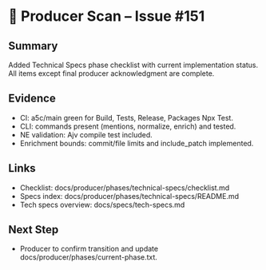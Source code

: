 # 🧭 Producer Scan – Issue #151

## Summary
Added Technical Specs phase checklist with current implementation status. All items except final producer acknowledgment are complete.

## Evidence
- CI: a5c/main green for Build, Tests, Release, Packages Npx Test.
- CLI: commands present (mentions, normalize, enrich) and tested.
- NE validation: Ajv compile test included.
- Enrichment bounds: commit/file limits and include_patch implemented.

## Links
- Checklist: docs/producer/phases/technical-specs/checklist.md
- Specs index: docs/producer/phases/technical-specs/README.md
- Tech specs overview: docs/specs/tech-specs.md

## Next Step
- Producer to confirm transition and update docs/producer/phases/current-phase.txt.

